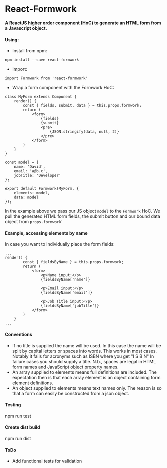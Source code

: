 # React-Formwork

**A ReactJS higher order component (HoC) to generate an HTML form from a Javascript object.**

#### Using:

* Install from npm:

`npm install --save react-formwork`
* Import:

`import Formwork from 'react-formwork'` 
* Wrap a form component with the Formwork HoC:
```
class MyForm extends Component {
    render() {
        const { fields, submit, data } = this.props.formwork;
        return (
            <form>
                {fields}
                {submit}
                <pre>
                    {JSON.stringify(data, null, 2)}
                </pre>
            </form>
        )
    }
}

const model = {
    name: 'David',
    email: 'a@b.c',
    jobTitle: 'Developer'
};

export default Formwork(MyForm, {
    elements: model,
    data: model
});
```

In the example above we pass our JS object `model` to the `Formwork` HoC.  We pull the generated HTML form fields, the submit button and our bound data object from `props.formwork`'

#### Example, accessing elements by name

In case you want to individually place the form fields:
```
...
render() {
        const { fieldsByName } = this.props.formwork;
        return (
            <form>
                <p>Name input:</p>
                {fieldsByName['name']}
                
                <p>Email input:</p>
                {fieldsByName['email']}
                
                <p>Job Title input:</p>
                {fieldsByName['jobTitle']}
            </form>
        )
    }
...
```

#### Conventions

* If no title is supplied the name will be used.  In this case the name will be split by capital letters or spaces into words.
  This works in most cases.  Notably it fails for acronyms such as ISBN where you get "I S B N"  In failure cases you should
  supply a title.  N.b., spaces are legal in HTML form names and JavaScript object property names.
* An array supplied to elements means full definitions are included.  The expectation then is that each array element is an object containing form element definitions.
* An object supplied to elements means text names only.  The reason is so that a form can easily be constructed from a json object. 

#### Testing

npm run test

#### Create dist build

npm run dist

#### ToDo

* Add functional tests for validation
